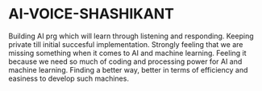 # AI-VOICE-SHASHIKANT
Building AI prg which will learn through listening and responding. Keeping private till initial succesful implementation.
Strongly feeling that we are missing something when it comes to AI and machine learning. Feeling it because we need so much of coding and processing power for AI and machine learning. Finding a better way, better in terms of efficiency and easiness to develop such machines.   
 
